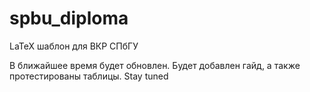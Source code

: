# spbu_diploma
LaTeX шаблон для ВКР СПбГУ

В ближайшее время будет обновлен. Будет добавлен гайд, а также протестированы таблицы. Stay tuned
